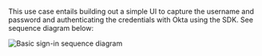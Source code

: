 This use case entails building out a simple UI to capture the username and password
and authenticating the credentials with Okta using the SDK. See sequence diagram below:

<div class="common-image-format">

![Basic sign-in sequence diagram](/img/oie-embedded-sdk/oie-embedded-sdk-use-case-simple-sign-on-seq.png)

</div>
